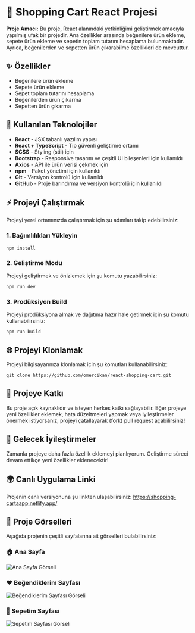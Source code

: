 <h1>🛒 Shopping Cart React Projesi</h1>
<p><strong>Proje Amacı:</strong> Bu proje, React alanındaki yetkinliğimi geliştirmek amacıyla yapılmış ufak bir projedir. Ana özellikler arasında beğenilere ürün ekleme, sepete ürün ekleme ve sepetin toplam tutarını hesaplama bulunmaktadır. Ayrıca, beğenilerden ve sepetten ürün çıkarabilme özellikleri de mevcuttur.</p>

<h2>✨ Özellikler</h2>
<ul>
  <li>Beğenilere ürün ekleme</li>
  <li>Sepete ürün ekleme</li>
  <li>Sepet toplam tutarını hesaplama</li>
  <li>Beğenilerden ürün çıkarma</li>
  <li>Sepetten ürün çıkarma</li>
</ul>

<h2>🔧 Kullanılan Teknolojiler</h2>
<ul>
  <li><strong>React</strong> - JSX tabanlı yazılım yapısı</li>
  <li><strong>React + TypeScript</strong> - Tip güvenli geliştirme ortamı</li>
  <li><strong>SCSS</strong> - Styling (stil) için</li>
<li><strong>Bootstrap</strong> - Responsive tasarım ve çeşitli UI bileşenleri için kullanıldı</li>
  <li><strong>Axios</strong> - API ile ürün verisi çekmek için</li>
  <li><strong>npm</strong> - Paket yönetimi için kullanıldı</li>
  <li><strong>Git</strong> - Versiyon kontrolü için kullanıldı</li>
  <li><strong>GitHub</strong> - Proje barındırma ve versiyon kontrolü için kullanıldı</li>
</ul>

<h2>⚡ Projeyi Çalıştırmak</h2>
<p>Projeyi yerel ortamınızda çalıştırmak için şu adımları takip edebilirsiniz:</p>

<h3>1. Bağımlılıkları Yükleyin</h3>
<pre><code>npm install</code></pre>

<h3>2. Geliştirme Modu</h3>
<p>Projeyi geliştirmek ve önizlemek için şu komutu yazabilirsiniz:</p>
<pre><code>npm run dev</code></pre>

<h3>3. Prodüksiyon Build</h3>
<p>Projeyi prodüksiyona almak ve dağıtıma hazır hale getirmek için şu komutu kullanabilirsiniz:</p>
<pre><code>npm run build</code></pre>

<h2>🌐 Projeyi Klonlamak</h2>
<p>Projeyi bilgisayarınıza klonlamak için şu komutları kullanabilirsiniz:</p>
<pre><code>git clone https://github.com/omercikan/react-shopping-cart.git</code></pre>

<h2>🤝 Projeye Katkı</h2>
<p>Bu proje açık kaynaklıdır ve isteyen herkes katkı sağlayabilir. Eğer projeye yeni özellikler eklemek, hata düzeltmeleri yapmak veya iyileştirmeler önermek istiyorsanız, projeyi çatallayarak (fork) pull request açabilirsiniz!</p>

<h2>🚀 Gelecek İyileştirmeler</h2>
<p>Zamanla projeye daha fazla özellik eklemeyi planlıyorum. Geliştirme süreci devam ettikçe yeni özellikler eklenecektir!</p>

<h2>🌍 Canlı Uygulama Linki</h2>
<p>Projenin canlı versiyonuna şu linkten ulaşabilirsiniz: <a href="https://shopping-cartaapp.netlify.app/" target="_blank" rel="noopener noreferrer">https://shopping-cartaapp.netlify.app/</a></p>

<h2>📸 Proje Görselleri</h2>
<p>Aşağıda projenin çeşitli sayfalarına ait görselleri bulabilirsiniz:</p>

<h3>🏠 Ana Sayfa</h3>
<img src="https://res.cloudinary.com/dwyvwkzap/image/upload/v1734623754/ana_sayfa_e8mbn8.png" alt="Ana Sayfa Görseli" style="max-width: 100%; height: auto;">

<h3>❤️ Beğendiklerim Sayfası</h3>
<img src="https://res.cloudinary.com/dwyvwkzap/image/upload/v1734623754/be%C4%9Fendiklerim_sayfas%C4%B1_gxrtss.png" alt="Beğendiklerim Sayfası Görseli" style="max-width: 100%; height: auto;">

<h3>🛒 Sepetim Sayfası</h3>
<img src="https://res.cloudinary.com/dwyvwkzap/image/upload/v1734623754/sepetim_sayfas%C4%B1_r751rv.png" alt="Sepetim Sayfası Görseli" style="max-width: 100%; height: auto;">

